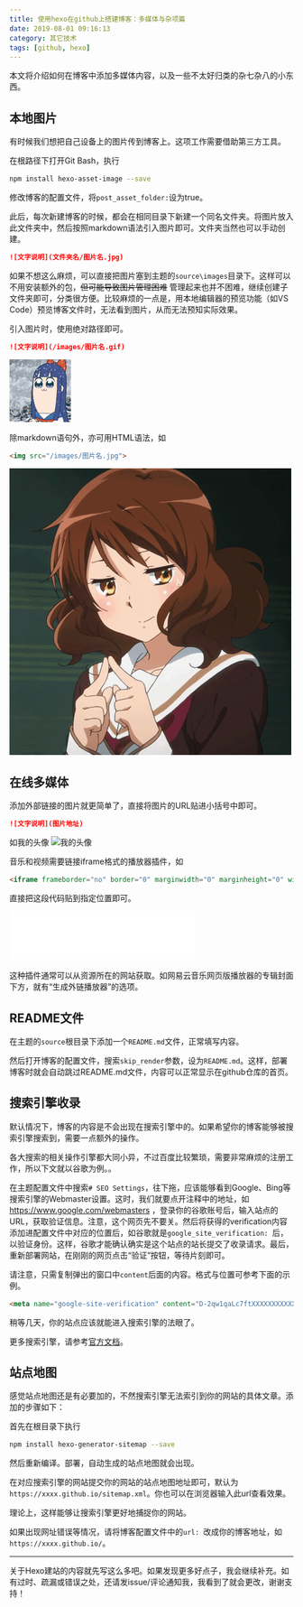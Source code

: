 ```yaml
---
title: 使用hexo在github上搭建博客：多媒体与杂项篇
date: 2019-08-01 09:16:13
category: 其它技术
tags: [github, hexo]
---
```


本文将介绍如何在博客中添加多媒体内容，以及一些不太好归类的杂七杂八的小东西。

<!-- more -->

## 本地图片
有时候我们想把自己设备上的图片传到博客上。这项工作需要借助第三方工具。

在根路径下打开Git Bash，执行
```bash
npm install hexo-asset-image --save
```
修改博客的配置文件，将`post_asset_folder:`设为true。

此后，每次新建博客的时候，都会在相同目录下新建一个同名文件夹。将图片放入此文件夹中，然后按照markdown语法引入图片即可。文件夹当然也可以手动创建。
```md
![文字说明](文件夹名/图片名.jpg)
```
如果不想这么麻烦，可以直接把图片塞到主题的`source\images`目录下。这样可以不用安装额外的包，~~但可能导致图片管理困难~~ 管理起来也并不困难，继续创建子文件夹即可，分类很方便。比较麻烦的一点是，用本地编辑器的预览功能（如VS Code）预览博客文件时，无法看到图片，从而无法预知实际效果。

引入图片时，使用绝对路径即可。
```md
![文字说明](/images/图片名.gif)
```
![抽烟](/images/表情包/抽烟.gif)

除markdown语句外，亦可用HTML语法，如
```html
<img src="/images/图片名.jpg">
```

<img src="/images/表情包/黄大叔.gif">

## 在线多媒体
添加外部链接的图片就更简单了，直接将图片的URL贴进小括号中即可。
```md
![文字说明](图片地址)
```
如我的头像
![我的头像](https://avatars2.githubusercontent.com/u/35512473?s=100&v=4)

音乐和视频需要链接iframe格式的播放器插件，如

```html
<iframe frameborder="no" border="0" marginwidth="0" marginheight="0" width=330 height=86 src="//music.163.com/outchain/player?type=2&id=4970195&auto=0&height=66"></iframe>
```

直接把这段代码贴到指定位置即可。

<iframe frameborder="no" border="0" marginwidth="0" marginheight="0" width=330 height=86 src="//music.163.com/outchain/player?type=2&id=4970195&auto=0&height=66"></iframe>

这种插件通常可以从资源所在的网站获取。如网易云音乐网页版播放器的专辑封面下方，就有“生成外链播放器”的选项。

## README文件
在主题的`source`根目录下添加一个`README.md`文件，正常填写内容。

然后打开博客的配置文件，搜索`skip_render`参数，设为`README.md`。这样，部署博客时就会自动跳过README.md文件，内容可以正常显示在github仓库的首页。

## 搜索引擎收录
默认情况下，博客的内容是不会出现在搜索引擎中的。如果希望你的博客能够被搜索引擎搜索到，需要一点额外的操作。

各大搜索的相关操作引擎都大同小异，不过百度比较繁琐，需要非常麻烦的注册工作，所以下文就以谷歌为例。。

在主题配置文件中搜索`# SEO Settings`，往下拖，应该能够看到Google、Bing等搜索引擎的Webmaster设置。这时，我们就要点开注释中的地址，如 https://www.google.com/webmasters ，登录你的谷歌账号后，输入站点的URL，获取验证信息。注意，这个网页先不要关。然后将获得的verification内容添加进配置文件中对应的位置后，如谷歌就是`google_site_verification: `后，以验证身份。这样，谷歌才能确认确实是这个站点的站长提交了收录请求。最后，重新部署网站，在刚刚的网页点击“验证”按钮，等待片刻即可。

请注意，只需复制弹出的窗口中`content`后面的内容。格式与位置可参考下面的示例。
```html
<meta name="google-site-verification" content="D-2qw1qaLc7ftXXXXXXXXXXXXXXXXXXXXXXXXXXXXX">
```
稍等几天，你的站点应该就能进入搜索引擎的法眼了。

更多搜索引擎，请参考[官方文档](https://theme-next.org/docs/theme-settings/seo.html)。

## 站点地图
感觉站点地图还是有必要加的，不然搜索引擎无法索引到你的网站的具体文章。添加的步骤如下：

首先在根目录下执行
```bash
npm install hexo-generator-sitemap --save
```
然后重新编译。部署，自动生成的站点地图就会出现。

在对应搜索引擎的网站提交你的网站的站点地图地址即可，默认为`https://xxxx.github.io/sitemap.xml`。你也可以在浏览器输入此url查看效果。

理论上，这样能够让搜索引擎更好地捕捉你的网站。

如果出现网址错误等情况，请将博客配置文件中的`url: `改成你的博客地址，如`https://xxxx.github.io/`。

---
关于Hexo建站的内容就先写这么多吧。如果发现更多好点子，我会继续补充。如有过时、疏漏或错误之处，还请发issue/评论通知我，我看到了就会更改，谢谢支持！